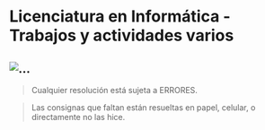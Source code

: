 # Licenciatura en Informática - Trabajos y actividades varios
![...](https://www.info.unlp.edu.ar/wp-content/uploads/2018/01/logo-web.png "Logo de la Facultad de Informática de la UNLP")
---
> Cualquier resolución está sujeta a ERRORES.

> Las consignas que faltan están resueltas en papel, celular, o directamente no las hice.
